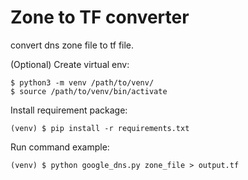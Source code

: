 # Zone to TF converter

convert dns zone file to tf file.

(Optional) Create virtual env:

```
$ python3 -m venv /path/to/venv/
$ source /path/to/venv/bin/activate
```

Install requirement package:

```
(venv) $ pip install -r requirements.txt
```

Run command example:

```
(venv) $ python google_dns.py zone_file > output.tf
```
